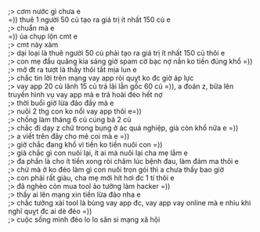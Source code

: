 ;> cơm nước gì chưa e<br>
=)) thuê 1 người 50 củ tạo ra giá trị ít nhất 150 củ e<br>
;> chuẩn mà e<br>
=)) ủa chụp lộn cmt e<br>
;> cmt này xàm <br>
;> dại loại là thuê người 50 củ phải tạo ra giá trị ít nhất 150 củ thôi e<br>
;> con mẹ đầu quăng kia sáng giờ spam cờ bạc nợ nần ko tiền đúng khổ =))<br>
;> mở đt ra tượt là thấy thôi tắt mịa lun e<br>
;> chắc tin lời trên mạng vay app ròi quỵt ko đc giờ áp lực<br>
;> vay app 20 củ lãnh 15 củ trả lãi lẫn gốc 60 củ =)), a đoán z, bữa lên truyền hình vụ vay app mà e trả hoài đéo hết nợ<br>
;> thời buổi giờ lừa đảo đầy mà e<br>
;> nuôi 2 thg con ko nổi vay app thôi e=))<br>
;> chồng làm tháng 6 củ cúng bả 2 củ<br>
;> chắc đi dạy z chứ trong bụng ở ác quá nghiệp, già còn khổ nữa e =))<br>
;> a viết trên đây cho mẻ coi mà e =))<br>
;> giờ chắc đang khổ vì tiền ko tiền nuôi con =))<br>
;> già chắc gì con nuôi lại, ít ai mà nuôi lại cha mẹ lắm e<br>
;> đa phần là cho ít tiền xong ròi chăm lúc bệnh đau, làm đám ma thôi e<br>
;> chứ mà ở ko đéo làm gì con nuôi trọn gói thì a chưa thấy bao giờ<br>
;> con phải rất giàu, cha mẹ mới hít hơi đc 1 tí thôi e<br>
;> đã nghèo còn mua tool ảo tưởng làm hacker =))<br>
;> thấy ai lên mạng xin tiền lừa đảo nha e<br>
;> chắc tưởng xài tool là bùng vay app đc, vay app vay online mà e nhìu khi nghĩ quỵt đc ai dè đéo =))<br>
;> cuộc sống mình đéo lo lo sân si mạng xã hội
